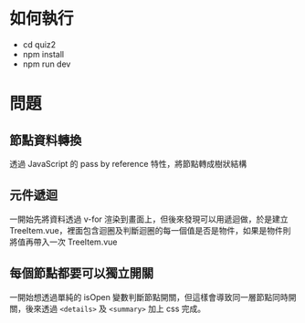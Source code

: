 # 如何執行

- cd quiz2
- npm install
- npm run dev

# 問題

## 節點資料轉換

透過 JavaScript 的 pass by reference 特性，將節點轉成樹狀結構

## 元件遞迴

一開始先將資料透過 v-for 渲染到畫面上，但後來發現可以用遞迴做，於是建立 TreeItem.vue，裡面包含迴圈及判斷迴圈的每一個值是否是物件，如果是物件則將值再帶入一次 TreeItem.vue

## 每個節點都要可以獨立開關

一開始想透過單純的 isOpen 變數判斷節點開關，但這樣會導致同一層節點同時開關，後來透過 `<details>` 及 `<summary>` 加上 css 完成。
